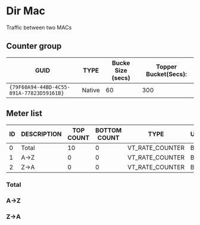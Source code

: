 # Dir Mac

Traffic between two MACs

## Counter group

| GUID                                     | TYPE   | Bucke Size (secs) | Topper Bucket(Secs): |
| ---------------------------------------- | ------ | ----------------- | -------------------- |
| `{79F60A94-44BD-4C55-891A-77823D59161B}` | Native | 60                | 300                  |

## Meter list

| ID  | DESCRIPTION                | TOP COUNT | BOTTOM COUNT | TYPE            | UNITS   |
| --- | -------------------------- | --------- | ------------ | --------------- | ------- |
| 0   | Total                      | 10        | 0            | VT_RATE_COUNTER | Bps     |
| 1   | A->Z                       | 0         | 0            | VT_RATE_COUNTER | Bps     |
| 2   | Z->A                       | 0         | 0            | VT_RATE_COUNTER | Bps     |


### Total                      
### A->Z                       
### Z->A    

